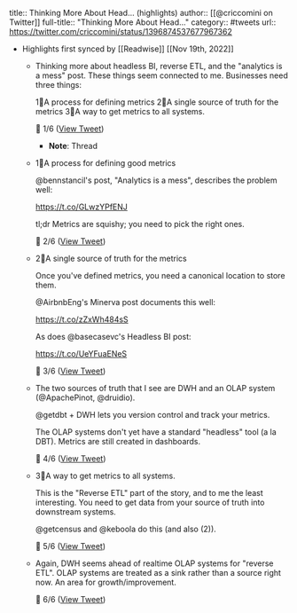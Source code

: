 title:: Thinking More About Head... (highlights)
author:: [[@criccomini on Twitter]]
full-title:: "Thinking More About Head..."
category:: #tweets
url:: https://twitter.com/criccomini/status/1396874537677967362

- Highlights first synced by [[Readwise]] [[Nov 19th, 2022]]
	- Thinking more about headless BI, reverse ETL, and the "analytics is a mess" post. These things seem connected to me. Businesses need three things:
	  
	  1⃣A process for defining metrics
	  2⃣A single source of truth for the metrics
	  3⃣A way to get metrics to all systems.
	  
	  🧵 1/6 ([View Tweet](https://twitter.com/criccomini/status/1396874537677967362))
		- **Note**: Thread
	- 1⃣A process for defining good metrics
	  
	  @bennstancil's post, "Analytics is a mess", describes the problem well:
	  
	  https://t.co/GLwzYPfENJ
	  
	  tl;dr Metrics are squishy; you need to pick the right ones.
	  
	  🧵 2/6 ([View Tweet](https://twitter.com/criccomini/status/1396874538705580033))
	- 2⃣A single source of truth for the metrics
	  
	  Once you've defined metrics, you need a canonical location to store them.
	  
	  @AirbnbEng's Minerva post documents this well:
	  
	  https://t.co/zZxWh484sS
	  
	  As does @basecasevc's Headless BI post:
	  
	  https://t.co/UeYFuaENeS
	  
	  🧵 3/6 ([View Tweet](https://twitter.com/criccomini/status/1396874539632533504))
	- The two sources of truth that I see are DWH and an OLAP system (@ApachePinot, @druidio).
	  
	  @getdbt + DWH lets you version control and track your metrics.
	  
	  The OLAP systems don't yet have a standard "headless" tool (a la DBT). Metrics are still created in dashboards.
	  
	  🧵 4/6 ([View Tweet](https://twitter.com/criccomini/status/1396874540630777858))
	- 3⃣A way to get metrics to all systems.
	  
	  This is the "Reverse ETL" part of the story, and to me the least interesting. You need to get data from your source of truth into downstream systems.
	  
	  @getcensus and @keboola do this (and also (2)).
	  
	  🧵 5/6 ([View Tweet](https://twitter.com/criccomini/status/1396874541498961925))
	- Again, DWH seems ahead of realtime OLAP systems for "reverse ETL". OLAP systems are treated as a sink rather than a source right now. An area for growth/improvement.
	  
	  🧵 6/6 ([View Tweet](https://twitter.com/criccomini/status/1396874542392365060))